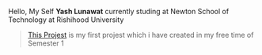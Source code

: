 Hello, My Self **Yash Lunawat** currently studing at Newton School of Technology at Rishihood University 
>[This Projest](https://yash121l.github.io/LinkedIn_Clone/) is my first projest which i have created in my free time of Semester 1 
